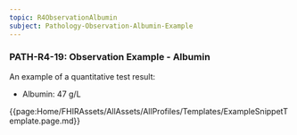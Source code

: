 ```yaml
---
topic: R4ObservationAlbumin
subject: Pathology-Observation-Albumin-Example
---
```

### PATH-R4-19: Observation Example - Albumin
An example of a quantitative test result:
* Albumin: 47 g/L

{{page:Home/FHIRAssets/AllAssets/AllProfiles/Templates/ExampleSnippetTemplate.page.md}}